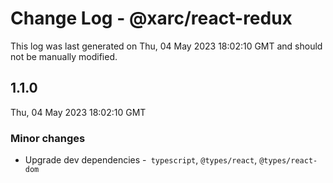 # Change Log - @xarc/react-redux

This log was last generated on Thu, 04 May 2023 18:02:10 GMT and should not be manually modified.

## 1.1.0
Thu, 04 May 2023 18:02:10 GMT

### Minor changes

- Upgrade dev dependencies -` typescript`, `@types/react`, `@types/react-dom `

